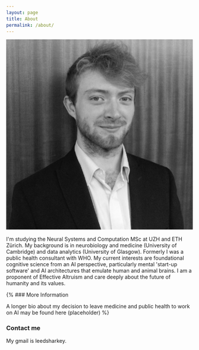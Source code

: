 ```yaml
---
layout: page
title: About
permalink: /about/
---
```


![Me](/images/jpegleebw.jpg)

I'm studying the Neural Systems and Computation MSc at UZH and ETH Zürich. My background is in neurobiology and medicine (University of Cambridge) and data analytics (University of Glasgow). Formerly I was a public health consultant with WHO. My current interests are foundational cognitive science from an AI perspective, particularly mental 'start-up software' and AI architectures that emulate human and animal brains. I am a proponent of Effective Altruism and care deeply about the future of humanity and its values. 

{% ### More Information

A longer bio about my decision to leave medicine and public health to work on AI may be found here (placeholder) %} 


### Contact me

My gmail is leedsharkey. 
